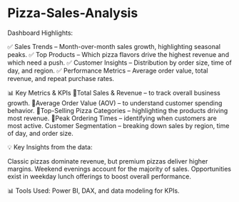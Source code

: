 # Pizza-Sales-Analysis

 Dashboard Highlights:

✅ Sales Trends – Month-over-month sales growth, highlighting seasonal peaks.
✅ Top Products – Which pizza flavors drive the highest revenue and which need a push.
✅ Customer Insights – Distribution by order size, time of day, and region.
✅ Performance Metrics – Average order value, total revenue, and repeat purchase rates.

📊 Key Metrics & KPIs
📌Total Sales & Revenue – to track overall business growth.
📌Average Order Value (AOV) – to understand customer spending behavior.
📌Top-Selling Pizza Categories – highlighting the products driving most revenue.
📌Peak Ordering Times – identifying when customers are most active.
Customer Segmentation – breaking down sales by region, time of day, and order size.

💡 Key Insights from the data:

Classic pizzas dominate revenue, but premium pizzas deliver higher margins.
Weekend evenings account for the majority of sales.
Opportunities exist in weekday lunch offerings to boost overall performance.

📊 Tools Used: Power BI, DAX, and data modeling for KPIs.

